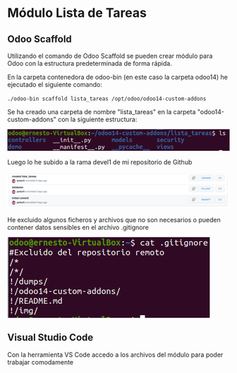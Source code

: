 # Módulo Lista de Tareas

## Odoo Scaffold

Utilizando el comando de Odoo Scaffold se pueden crear módulo para Odoo con la estructura predeterminada de forma rápida.

En la carpeta contenedora de odoo-bin (en este caso la carpeta odoo14) he ejecutado el siguiente comando:

`./odoo-bin scaffold lista_tareas /opt/odoo/odoo14-custom-addons`

Se ha creado una carpeta de nombre "lista_tareas" en la carpeta "odoo14-custom-addons" con la siguiente estructura:

![Estructura de archivos](/img/estructura.png)

Luego lo he subido a la rama devel1 de mi repositorio de Github

![Rama devel1](/img/devel1branch.png)

He excluido algunos ficheros y archivos que no son necesarios o pueden contener datos sensibles en el archivo .gitignore

![Archivo .gitignore](/img/gitignore.png)

## Visual Studio Code

Con la herramienta VS Code accedo a los archivos del módulo para poder trabajar comodamente


